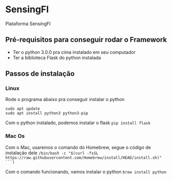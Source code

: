 # SensingFI
Plataforma SensingFI

## Pré-requisitos para conseguir rodar o Framework

- Ter o python 3.0.0 pra cima instalado em seu computador
- Ter a biblioteca Flask do python instalada

## Passos de instalação
### Linux 
Rode o programa abaixo pra conseguir instalar o python
```
sudo apt update
sudo apt install python3 python3-pip
```
Com o python instalado, podemos instalar o flask
`pip install flask`

### Mac Os
Com o Mac, usaremos o comando do Homebrew, segue o código de instalação dele
`/bin/bash -c "$(curl -fsSL https://raw.githubusercontent.com/Homebrew/install/HEAD/install.sh)"
```)`

Com o comando funcionando, vamos instalar o python
`brew install python
`

